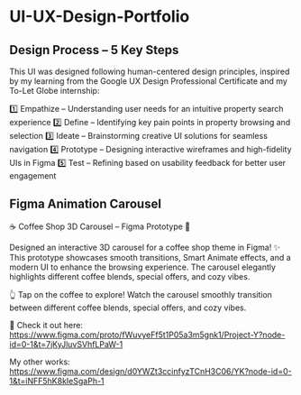 # UI-UX-Design-Portfolio

## Design Process – 5 Key Steps
This UI was designed following human-centered design principles, inspired by my learning from the Google UX Design Professional Certificate and my To-Let Globe internship:

1️⃣ Empathize – Understanding user needs for an intuitive property search experience
2️⃣ Define – Identifying key pain points in property browsing and selection
3️⃣ Ideate – Brainstorming creative UI solutions for seamless navigation
4️⃣ Prototype – Designing interactive wireframes and high-fidelity UIs in Figma
5️⃣ Test – Refining based on usability feedback for better user engagement

## Figma Animation Carousel
☕ Coffee Shop 3D Carousel – Figma Prototype 🎡

Designed an interactive 3D carousel for a coffee shop theme in Figma! ✨ This prototype showcases smooth transitions, Smart Animate effects, and a modern UI to enhance the browsing experience. The carousel elegantly highlights different coffee blends, special offers, and cozy vibes.

👆 Tap on the coffee to explore! Watch the carousel smoothly transition between different coffee blends, special offers, and cozy vibes.

🔗 Check it out here: https://www.figma.com/proto/fWuvyeFf5t1P05a3m5gnk1/Project-Y?node-id=0-1&t=7jKyJluvSVhfLPaW-1

My other works:
https://www.figma.com/design/d0YWZt3ccinfyzTCnH3C06/YK?node-id=0-1&t=iNFF5hK8kIeSgaPh-1


